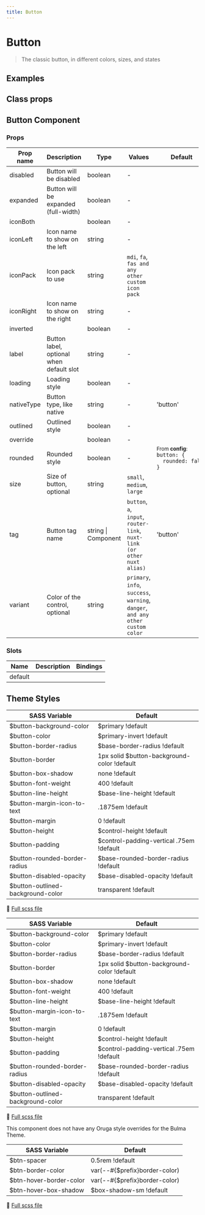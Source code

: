 ```yaml
---
title: Button
---
```


# Button

<div class="vp-doc">

> The classic button, in different colors, sizes, and states

<Carbon />
</div>

<div class="vp-doc">

## Examples

<example-button />

</div>
<div class="vp-doc">

## Class props

<inspector-button-viewer />

</div>

<div class="vp-doc">

## Button Component

### Props

| Prop name  | Description                              | Type                | Values                                                                          | Default                                                                                                                                          |
| ---------- | ---------------------------------------- | ------------------- | ------------------------------------------------------------------------------- | ------------------------------------------------------------------------------------------------------------------------------------------------ |
| disabled   | Button will be disabled                  | boolean             | -                                                                               |                                                                                                                                                  |
| expanded   | Button will be expanded (full-width)     | boolean             | -                                                                               |                                                                                                                                                  |
| iconBoth   |                                          | boolean             | -                                                                               |                                                                                                                                                  |
| iconLeft   | Icon name to show on the left            | string              | -                                                                               |                                                                                                                                                  |
| iconPack   | Icon pack to use                         | string              | `mdi`, `fa`, `fas and any other custom icon pack`                               |                                                                                                                                                  |
| iconRight  | Icon name to show on the right           | string              | -                                                                               |                                                                                                                                                  |
| inverted   |                                          | boolean             | -                                                                               |                                                                                                                                                  |
| label      | Button label, optional when default slot | string              | -                                                                               |                                                                                                                                                  |
| loading    | Loading style                            | boolean             | -                                                                               |                                                                                                                                                  |
| nativeType | Button type, like native                 | string              | -                                                                               | 'button'                                                                                                                                         |
| outlined   | Outlined style                           | boolean             | -                                                                               |                                                                                                                                                  |
| override   |                                          | boolean             | -                                                                               |                                                                                                                                                  |
| rounded    | Rounded style                            | boolean             | -                                                                               | <div><small>From <b>config</b>:</small></div><code style='white-space: nowrap; padding: 0;'> button: {<br>&nbsp;&nbsp;rounded: false<br>}</code> |
| size       | Size of button, optional                 | string              | `small`, `medium`, `large`                                                      |                                                                                                                                                  |
| tag        | Button tag name                          | string \| Component | `button`, `a`, `input`, `router-link`, `nuxt-link (or other nuxt alias)`        | 'button'                                                                                                                                         |
| variant    | Color of the control, optional           | string              | `primary`, `info`, `success`, `warning`, `danger`, `and any other custom color` |                                                                                                                                                  |

### Slots

| Name    | Description | Bindings |
| ------- | ----------- | -------- |
| default |             |          |

</div>

<div class="vp-doc">

## Theme Styles

<div class="theme-orugabase">
 
| SASS Variable  | Default |
| -------------- | ------- |
| $button-background-color | $primary !default |
| $button-color | $primary-invert !default |
| $button-border-radius | $base-border-radius !default |
| $button-border | 1px solid $button-background-color !default |
| $button-box-shadow | none !default |
| $button-font-weight | 400 !default |
| $button-line-height | $base-line-height !default |
| $button-margin-icon-to-text | .1875em !default |
| $button-margin | 0 !default |
| $button-height | $control-height !default |
| $button-padding | $control-padding-vertical .75em !default |
| $button-rounded-border-radius | $base-rounded-border-radius !default |
| $button-disabled-opacity | $base-disabled-opacity !default |
| $button-outlined-background-color | transparent !default |

📄 [Full scss file](https://github.com/oruga-ui/oruga/blob/master/packages/oruga/src/scss/components/_button.scss)

</div>

<div class="theme-orugafull">
 
| SASS Variable  | Default |
| -------------- | ------- |
| $button-background-color | $primary !default |
| $button-color | $primary-invert !default |
| $button-border-radius | $base-border-radius !default |
| $button-border | 1px solid $button-background-color !default |
| $button-box-shadow | none !default |
| $button-font-weight | 400 !default |
| $button-line-height | $base-line-height !default |
| $button-margin-icon-to-text | .1875em !default |
| $button-margin | 0 !default |
| $button-height | $control-height !default |
| $button-padding | $control-padding-vertical .75em !default |
| $button-rounded-border-radius | $base-rounded-border-radius !default |
| $button-disabled-opacity | $base-disabled-opacity !default |
| $button-outlined-background-color | transparent !default |

📄 [Full scss file](https://github.com/oruga-ui/oruga/blob/master/packages/oruga/src/scss/components/_button.scss)

</div>

<div class="theme-bulma">

<p> This component does not have any Oruga style overrides for the Bulma Theme. </p>
      
</div>

<div class="theme-bootstrap">
 
| SASS Variable  | Default |
| -------------- | ------- |
| $btn-spacer | 0.5rem !default |
| $btn-border-color | var(--#{$prefix}border-color) |
| $btn-hover-border-color | var(--#{$prefix}border-color) |
| $btn-hover-box-shadow | $box-shadow-sm !default |

📄 [Full scss file](https://github.com/oruga-ui/theme-bootstrap/tree/main/src/assets/scss/components/_button.scss)

</div>

</div>
